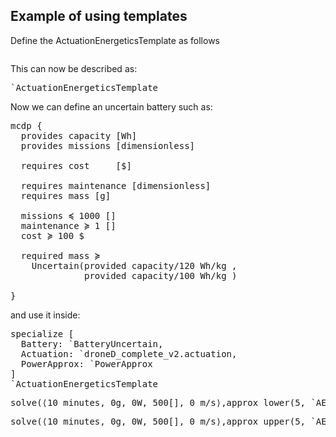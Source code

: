 ## Example of using templates


Define the ActuationEnergeticsTemplate as follows

<pre class='mcdp_template' id='ActuationEnergeticsTemplate'></pre>

This can now be described as:

<pre class='template_graph_enclosed'>`ActuationEnergeticsTemplate</pre>


Now we can define an uncertain battery such as:


<pre class="mcdp" id='BatteryUncertain' label='BatteryUncertain.mcdp'>
mcdp {
  provides capacity [Wh]
  provides missions [dimensionless]

  requires cost     [&#36;]

  requires maintenance [dimensionless]
  requires mass [g]

  missions ≼ 1000 []
  maintenance ≽ 1 []
  cost ≽ 100 &#36;

  required mass ≽ 
    Uncertain(provided capacity/120 Wh/kg ,
              provided capacity/100 Wh/kg )
  
}
</pre>


and use it inside:

<pre class='mcdp' id='AE1' label='AE1.mcdp'>
specialize [
  Battery: `BatteryUncertain, 
  Actuation: `droneD_complete_v2.actuation,
  PowerApprox: `PowerApprox
] 
`ActuationEnergeticsTemplate
</pre>

<!-- <pre class='ndp_graph_enclosed'>`AE1</pre> -->

 
<!-- <pre class='print_mcdp'>approx_lower(5, `AE1)</pre> -->

<pre class='print_value'>solve(⟨10 minutes, 0g, 0W, 500[], 0 m/s⟩,approx_lower(5, `AE1))</pre>
<pre class='print_value'>solve(⟨10 minutes, 0g, 0W, 500[], 0 m/s⟩,approx_upper(5, `AE1))</pre>


